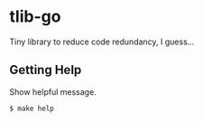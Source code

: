 # tlib-go

Tiny library to reduce code redundancy, I guess...

## Getting Help

Show helpful message.

```
$ make help
```